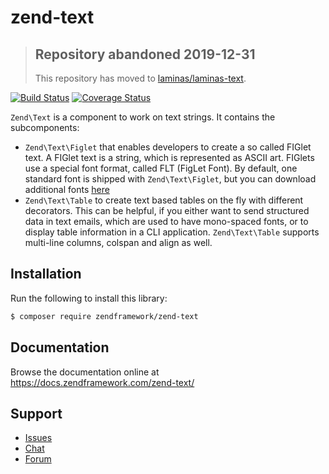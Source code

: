 # zend-text

> ## Repository abandoned 2019-12-31
>
> This repository has moved to [laminas/laminas-text](https://github.com/laminas/laminas-text).

[![Build Status](https://secure.travis-ci.org/zendframework/zend-text.svg?branch=master)](https://secure.travis-ci.org/zendframework/zend-text)
[![Coverage Status](https://coveralls.io/repos/github/zendframework/zend-text/badge.svg?branch=master)](https://coveralls.io/github/zendframework/zend-text?branch=master)

`Zend\Text` is a component to work on text strings. It contains the subcomponents:

- `Zend\Text\Figlet` that enables developers to create a so called FIGlet text.
  A FIGlet text is a string, which is represented as ASCII art. FIGlets use a
  special font format, called FLT (FigLet Font). By default, one standard font is
  shipped with `Zend\Text\Figlet`, but you can download additional fonts [here](http://www.figlet.org)
- `Zend\Text\Table` to create text based tables on the fly with different
  decorators. This can be helpful, if you either want to send structured data in
  text emails, which are used to have mono-spaced fonts, or to display table
  information in a CLI application. `Zend\Text\Table` supports multi-line
  columns, colspan and align as well.

## Installation

Run the following to install this library:

```bash
$ composer require zendframework/zend-text
```

## Documentation

Browse the documentation online at https://docs.zendframework.com/zend-text/

## Support

* [Issues](https://github.com/zendframework/zend-text/issues/)
* [Chat](https://zendframework-slack.herokuapp.com/)
* [Forum](https://discourse.zendframework.com/)
